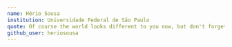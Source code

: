 ```yaml
---
name: Hério Sousa
institution: Universidade Federal de São Paulo
quote: Of course the world looks different to you now, but don't forget the bigger picture. Keep pushing.
github_user: heriosousa
---
```

